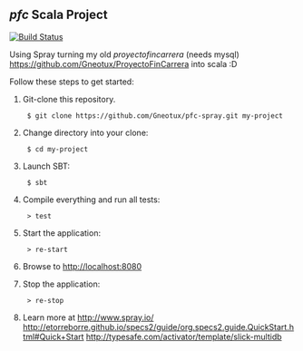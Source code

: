 ## _pfc_ Scala Project

[![Build Status](https://travis-ci.org/spray/spray.png?branch=master)](https://travis-ci.org/Gneotux/pfc-spray)

Using Spray turning my old _proyectofincarrera_ (needs mysql) https://github.com/Gneotux/ProyectoFinCarrera into scala :D

Follow these steps to get started:

1. Git-clone this repository.

        $ git clone https://github.com/Gneotux/pfc-spray.git my-project

2. Change directory into your clone:

        $ cd my-project

3. Launch SBT:

        $ sbt

4. Compile everything and run all tests:

        > test

5. Start the application:

        > re-start

6. Browse to [http://localhost:8080](http://localhost:8080/)

7. Stop the application:

        > re-stop

8. Learn more at 
http://www.spray.io/
http://etorreborre.github.io/specs2/guide/org.specs2.guide.QuickStart.html#Quick+Start
http://typesafe.com/activator/template/slick-multidb
